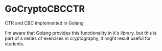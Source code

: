 # GoCryptoCBCCTR
CTR and CBC implemented in Golang

I'm aware that Golang provides this functionality in it's library, but this is part of a series of exercises in cryptography, it might result useful for students.

